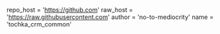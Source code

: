 repo_host = 'https://github.com'
raw_host = 'https://raw.githubusercontent.com'
author = 'no-to-mediocrity' 
name = 'tochka_crm_common'
